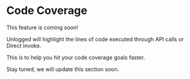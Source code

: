 # Code Coverage

This feature is coming soon!

Unlogged will highlight the lines of code executed through API calls or Direct Invoke. 

This is to help you hit your code coverage goals faster.

Stay tuned, we will update this section soon.